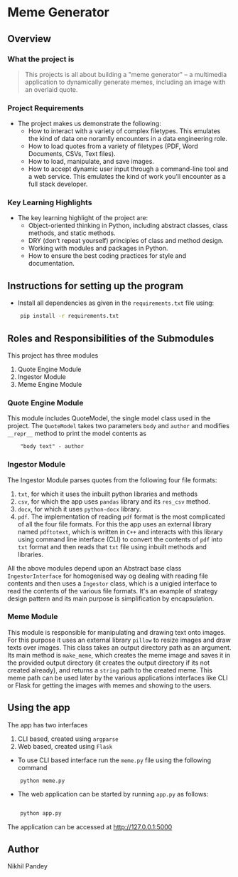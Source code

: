 # Meme Generator

## Overview
### What the project is
> This projects is all about building a "meme generator" – a multimedia application to dynamically generate memes, including an image with an overlaid quote.


### Project Requirements
- The project makes us demonstrate the following:
    - How to interact with a variety of complex filetypes. This emulates the kind of data one noramlly encounters in a data engineering role.
    - How to load quotes from a variety of filetypes (PDF, Word Documents, CSVs, Text files).
    - How to load, manipulate, and save images.
    - How to accept dynamic user input through a command-line tool and a web service. This emulates the kind of work you’ll encounter as a full stack developer.

### Key Learning Highlights
- The key learning highlight of the project are:
    - Object-oriented thinking in Python, including abstract classes, class methods, and static methods.
    - DRY (don’t repeat yourself) principles of class and method design.
    - Working with modules and packages in Python.
    - How to ensure the best coding practices for style and documentation.

## Instructions for setting up the program
- Install all dependencies as given in the `requirements.txt` file using:

```bash
    pip install -r requirements.txt
```

## Roles and Responsibilities of the Submodules
This project has three modules
1. Quote Engine Module
1. Ingestor Module
1. Meme Engine Module

### Quote Engine Module
This module includes QuoteModel, the single model class used in the project. The `QuoteModel` takes two parameters `body` and `author` and modifies `__repr__` method to print the model contents as
```
    "body text" - author
```

### Ingestor Module
The Ingestor Module parses quotes from the following four file formats:
1. `txt`, for which it uses the inbuilt python libraries and methods
1. `csv`, for which the app uses `pandas` library and its `res_csv` method.
1.  `docx`, for which it uses `python-docx` library.
1.  `pdf`. The implementation of reading `pdf` format is the most complicated of all the four file formats. For this the app uses an external library named `pdftotext`, which is written in `C++` and interacts with this library using command line interface (CLI) to convert the contents of `pdf` into `txt` format and then reads that `txt` file using inbuilt methods and libraries. 

All the above modules depend upon an Abstract base class `IngestorInterface` for homogenised way og dealing with reading file contents and then uses a `Ingestor` class, which is a unigied interface to read the contents of the various file formats. It's an example of strategy design pattern and its main purpose is simplification by encapsulation.

### Meme Module

This module is responsible for manipulating and drawing text onto images. For this purpose it uses an external library `pillow` to resize images and draw texts over images.
This class  takes an output directory path as an argument. Its main method is `make_meme`, which creates the meme image and saves it in the provided output directory (it creates the output directory if its not created already), and returns a `string` path to the created meme. This meme path can be used later by the various applications interfaces like CLI or Flask for getting the images with memes and showing to the users.

## Using the app
The app has two interfaces 
1. CLI based, created using `argparse`
1. Web based, created using `Flask`

- To use CLI based interface run the `meme.py` file using the following command

```
    python meme.py
```

- The web application can be started by running `app.py` as  follows:
```bash

    python app.py
```

The application can be accessed at http://127.0.0.1:5000

## Author
Nikhil Pandey



